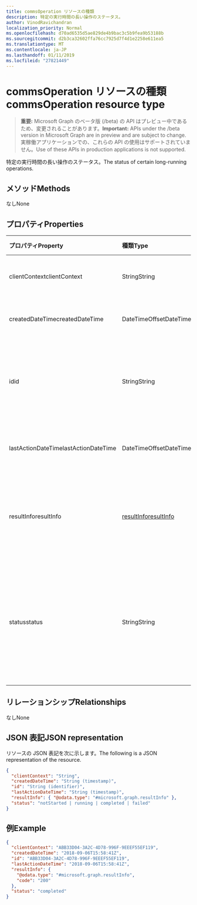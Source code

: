 ```yaml
---
title: commsOperation リソースの種類
description: 特定の実行時間の長い操作のステータス。
author: VinodRavichandran
localization_priority: Normal
ms.openlocfilehash: d70ad6535d5ae829de4b9bac3c5b9fea9b53188b
ms.sourcegitcommit: d2b3ca32602ffa76cc7925d7f4d1e2258e611ea5
ms.translationtype: MT
ms.contentlocale: ja-JP
ms.lasthandoff: 01/11/2019
ms.locfileid: "27821449"
---
```

# <a name="commsoperation-resource-type"></a><span data-ttu-id="b0bb8-103">commsOperation リソースの種類</span><span class="sxs-lookup"><span data-stu-id="b0bb8-103">commsOperation resource type</span></span>

> <span data-ttu-id="b0bb8-104">**重要:** Microsoft Graph のベータ版 (/beta) の API はプレビュー中であるため、変更されることがあります。</span><span class="sxs-lookup"><span data-stu-id="b0bb8-104">**Important:** APIs under the /beta version in Microsoft Graph are in preview and are subject to change.</span></span> <span data-ttu-id="b0bb8-105">実稼働アプリケーションでの、これらの API の使用はサポートされていません。</span><span class="sxs-lookup"><span data-stu-id="b0bb8-105">Use of these APIs in production applications is not supported.</span></span>

<span data-ttu-id="b0bb8-106">特定の実行時間の長い操作のステータス。</span><span class="sxs-lookup"><span data-stu-id="b0bb8-106">The status of certain long-running operations.</span></span>

## <a name="methods"></a><span data-ttu-id="b0bb8-107">メソッド</span><span class="sxs-lookup"><span data-stu-id="b0bb8-107">Methods</span></span>
<span data-ttu-id="b0bb8-108">なし</span><span class="sxs-lookup"><span data-stu-id="b0bb8-108">None</span></span>

## <a name="properties"></a><span data-ttu-id="b0bb8-109">プロパティ</span><span class="sxs-lookup"><span data-stu-id="b0bb8-109">Properties</span></span>

| <span data-ttu-id="b0bb8-110">プロパティ</span><span class="sxs-lookup"><span data-stu-id="b0bb8-110">Property</span></span>           | <span data-ttu-id="b0bb8-111">種類</span><span class="sxs-lookup"><span data-stu-id="b0bb8-111">Type</span></span>                        | <span data-ttu-id="b0bb8-112">説明</span><span class="sxs-lookup"><span data-stu-id="b0bb8-112">Description</span></span>                                                                     |
| :----------------- | :-------------------------- | :-------------------------------------------------------------------------------|
| <span data-ttu-id="b0bb8-113">clientContext</span><span class="sxs-lookup"><span data-stu-id="b0bb8-113">clientContext</span></span>      | <span data-ttu-id="b0bb8-114">String</span><span class="sxs-lookup"><span data-stu-id="b0bb8-114">String</span></span>                      | <span data-ttu-id="b0bb8-115">クライアントのコンテキスト。</span><span class="sxs-lookup"><span data-stu-id="b0bb8-115">The client context.</span></span>                                                             |
| <span data-ttu-id="b0bb8-116">createdDateTime</span><span class="sxs-lookup"><span data-stu-id="b0bb8-116">createdDateTime</span></span>    | <span data-ttu-id="b0bb8-117">DateTimeOffset</span><span class="sxs-lookup"><span data-stu-id="b0bb8-117">DateTimeOffset</span></span>              | <span data-ttu-id="b0bb8-118">操作の開始時刻です。</span><span class="sxs-lookup"><span data-stu-id="b0bb8-118">The start time of the operation.</span></span>                                                |
| <span data-ttu-id="b0bb8-119">id</span><span class="sxs-lookup"><span data-stu-id="b0bb8-119">id</span></span>                 | <span data-ttu-id="b0bb8-120">String</span><span class="sxs-lookup"><span data-stu-id="b0bb8-120">String</span></span>                      | <span data-ttu-id="b0bb8-121">操作 ID です。読み取り専用です。</span><span class="sxs-lookup"><span data-stu-id="b0bb8-121">The operation id. Read-only.</span></span> <span data-ttu-id="b0bb8-122">サーバーを生成します。</span><span class="sxs-lookup"><span data-stu-id="b0bb8-122">Server generated.</span></span>                                  |
| <span data-ttu-id="b0bb8-123">lastActionDateTime</span><span class="sxs-lookup"><span data-stu-id="b0bb8-123">lastActionDateTime</span></span> | <span data-ttu-id="b0bb8-124">DateTimeOffset</span><span class="sxs-lookup"><span data-stu-id="b0bb8-124">DateTimeOffset</span></span>              | <span data-ttu-id="b0bb8-125">操作の最後の操作の時間です。</span><span class="sxs-lookup"><span data-stu-id="b0bb8-125">The time of the last action of the operation.</span></span>                                   |
| <span data-ttu-id="b0bb8-126">resultInfo</span><span class="sxs-lookup"><span data-stu-id="b0bb8-126">resultInfo</span></span>         | [<span data-ttu-id="b0bb8-127">resultInfo</span><span class="sxs-lookup"><span data-stu-id="b0bb8-127">resultInfo</span></span>](resultinfo.md) | <span data-ttu-id="b0bb8-128">結果の情報です。</span><span class="sxs-lookup"><span data-stu-id="b0bb8-128">The result information.</span></span> <span data-ttu-id="b0bb8-129">読み取り専用です。</span><span class="sxs-lookup"><span data-stu-id="b0bb8-129">Read-only.</span></span> <span data-ttu-id="b0bb8-130">サーバーを生成します。</span><span class="sxs-lookup"><span data-stu-id="b0bb8-130">Server generated.</span></span>                            |
| <span data-ttu-id="b0bb8-131">status</span><span class="sxs-lookup"><span data-stu-id="b0bb8-131">status</span></span>             | <span data-ttu-id="b0bb8-132">String</span><span class="sxs-lookup"><span data-stu-id="b0bb8-132">String</span></span>                      | <span data-ttu-id="b0bb8-133">使用可能な値: `notStarted`、`running`、`completed`、`failed`。</span><span class="sxs-lookup"><span data-stu-id="b0bb8-133">Possible values are: `notStarted`, `running`, `completed`, `failed`.</span></span> <span data-ttu-id="b0bb8-134">読み取り専用です。</span><span class="sxs-lookup"><span data-stu-id="b0bb8-134">Read-only.</span></span> |

## <a name="relationships"></a><span data-ttu-id="b0bb8-135">リレーションシップ</span><span class="sxs-lookup"><span data-stu-id="b0bb8-135">Relationships</span></span>
<span data-ttu-id="b0bb8-136">なし</span><span class="sxs-lookup"><span data-stu-id="b0bb8-136">None</span></span>

## <a name="json-representation"></a><span data-ttu-id="b0bb8-137">JSON 表記</span><span class="sxs-lookup"><span data-stu-id="b0bb8-137">JSON representation</span></span>

<span data-ttu-id="b0bb8-138">リソースの JSON 表記を次に示します。</span><span class="sxs-lookup"><span data-stu-id="b0bb8-138">The following is a JSON representation of the resource.</span></span>

<!-- {
  "blockType": "resource",
  "optionalProperties": [

  ],
  "@odata.type": "microsoft.graph.commsOperation"
}-->
```json
{
  "clientContext": "String",
  "createdDateTime": "String (timestamp)",
  "id": "String (identifier)",
  "lastActionDateTime": "String (timestamp)",
  "resultInfo": { "@odata.type": "#microsoft.graph.resultInfo" },
  "status": "notStarted | running | completed | failed"
}
```

## <a name="example"></a><span data-ttu-id="b0bb8-139">例</span><span class="sxs-lookup"><span data-stu-id="b0bb8-139">Example</span></span>

<!-- {
  "blockType": "example",
  "@odata.type": "microsoft.graph.commsOperation"
}-->
```json
{
  "clientContext": "ABB33D04-3A2C-4D78-996F-9EEEF55EF119",
  "createdDateTime": "2018-09-06T15:58:41Z",
  "id": "ABB33D04-3A2C-4D78-996F-9EEEF55EF119",
  "lastActionDateTime": "2018-09-06T15:58:41Z",
  "resultInfo": {
    "@odata.type": "#microsoft.graph.resultInfo",
    "code": "200"
  },
  "status": "completed"
}
```

<!-- uuid: 8fcb5dbc-d5aa-4681-8e31-b001d5168d79
2015-10-25 14:57:30 UTC -->
<!-- {
  "type": "#page.annotation",
  "description": "commsOperation resource",
  "keywords": "",
  "section": "documentation",
  "tocPath": ""
}-->
